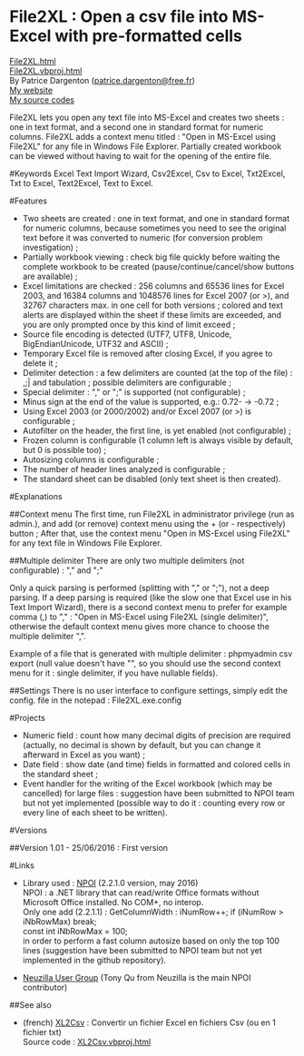 # File2XL : Open a csv file into MS-Excel with pre-formatted cells

[File2XL.html](http://patrice.dargenton.free.fr/CodesSources/File2XL.html)  
[File2XL.vbproj.html](http://patrice.dargenton.free.fr/CodesSources/File2XL.vbproj.html)  
By Patrice Dargenton (patrice.dargenton@free.fr)  
[My website](http://patrice.dargenton.free.fr/index.html)  
[My source codes](http://patrice.dargenton.free.fr/CodesSources/index.html)  

File2XL lets you open any text file into MS-Excel and creates two sheets : one in text format, and a second one in standard format for numeric columns. File2XL adds a context menu titled : "Open in MS-Excel using File2XL" for any file in Windows File Explorer. Partially created workbook can be viewed without having to wait for the opening of the entire file.

#Keywords
Excel Text Import Wizard, Csv2Excel, Csv to Excel, Txt2Excel, Txt to Excel, Text2Excel, Text to Excel.

#Features
- Two sheets are created : one in text format, and one in standard format for numeric columns, because sometimes you need to see the original text before it was converted to numeric (for conversion problem investigation) ;
- Partially workbook viewing : check big file quickly before waiting the complete workbook to be created (pause/continue/cancel/show buttons are available) ;
- Excel limitations are checked : 256 columns and 65536 lines for Excel 2003, and 16384 columns and 1048576 lines for Excel 2007 (or >), and 32767 characters max. in one cell for both versions ; colored and text alerts are displayed within the sheet if these limits are exceeded, and you are only prompted once by this kind of limit exceed ;
- Source file encoding is detected (UTF7, UTF8, Unicode, BigEndianUnicode, UTF32 and ASCII) ;
- Temporary Excel file is removed after closing Excel, if you agree to delete it ;
- Delimiter detection : a few delimiters are counted (at the top of the file) : ,;| and tabulation ; possible delimiters are configurable ;
- Special delimiter : "," or ";" is supported (not configurable) ;
- Minus sign at the end of the value is supported, e.g.: 0.72- -> -0.72 ;
- Using Excel 2003 (or 2000/2002) and/or Excel 2007 (or >) is configurable ;
- Autofilter on the header, the first line, is yet enabled (not configurable) ;
- Frozen column is configurable (1 column left is always visible by default, but 0 is possible too) ;
- Autosizing columns is configurable ;
- The number of header lines analyzed is configurable ;
- The standard sheet can be disabled (only text sheet is then created).


#Explanations

##Context menu
The first time, run File2XL in administrator privilege (run as admin.), and add (or remove) context menu using the + (or - respectively) button ;
After that, use the context menu "Open in MS-Excel using File2XL" for any text file in Windows File Explorer.

##Multiple delimiter
There are only two multiple delimiters (not configurable) : "," and ";"

Only a quick parsing is performed (splitting with "," or ";"), not a deep parsing. If a deep parsing is required (like the slow one that Excel use in his Text Import Wizard), there is a second context menu to prefer for example comma (,) to "," : "Open in MS-Excel using File2XL (single delimiter)", otherwise the default context menu gives more chance to choose the multiple delimiter ",".

Example of a file that is generated with multiple delimiter : phpmyadmin csv export (null value doesn't have "", so you should use the second context menu for it : single delimiter, if you have nullable fields).

##Settings
There is no user interface to configure settings, simply edit the config. file in the notepad : File2XL.exe.config


#Projects
- Numeric field : count how many decimal digits of precision are required (actually, no decimal is shown by default, but you can change it afterward in Excel as you want) ;
- Date field : show date (and time) fields in formatted and colored cells in the standard sheet ;
- Event handler for the writing of the Excel workbook (which may be cancelled) for large files : suggestion have been submitted to NPOI team but not yet implemented (possible way to do it : counting every row or every line of each sheet to be written).


#Versions

##Version 1.01 - 25/06/2016 : First version


#Links
- Library used : [NPOI](https://github.com/tonyqus/npoi) (2.2.1.0 version, may 2016)  
  NPOI : a .NET library that can read/write Office formats without Microsoft Office installed. No COM+, no interop.  
  Only one add (2.2.1.1) : GetColumnWidth : iNumRow++; if (iNumRow > iNbRowMax) break;  
  const int iNbRowMax = 100;  
  in order to perform a fast column autosize based on only the top 100 lines (suggestion have been submitted to NPOI team but not yet implemented in the github repository).  

- [Neuzilla User Group](https://www.linkedin.com/groups/6655065) (Tony Qu from Neuzilla is the main NPOI contributor)


##See also
- (french) [XL2Csv](http://patrice.dargenton.free.fr/CodesSources/XL2Csv.html) : Convertir un fichier Excel en fichiers Csv (ou en 1 fichier txt)  
  Source code : [XL2Csv.vbproj.html](http://patrice.dargenton.free.fr/CodesSources/XL2Csv.vbproj.html)  